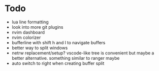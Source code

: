 # Todo
- lua line formatting
- look into more git plugins
- nvim dashboard
- nvim colorizer
- bufferline with shift h and l to navigate buffers
- better way to split windows
- netrw replacement/setup? vscode-like tree is convenient but maybe a better alternative. something similar to ranger maybe
- auto switch to right when creating buffer split
